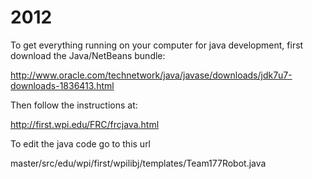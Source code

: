 2012
====


To get everything running on your computer for java development, first download the Java/NetBeans bundle:

http://www.oracle.com/technetwork/java/javase/downloads/jdk7u7-downloads-1836413.html

Then follow the instructions at:

http://first.wpi.edu/FRC/frcjava.html

To edit the java code go to this url

master/src/edu/wpi/first/wpilibj/templates/Team177Robot.java
